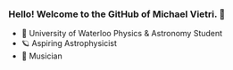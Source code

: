 ### Hello! Welcome to the GitHub of Michael Vietri. 👋

- 🏫 University of Waterloo Physics & Astronomy Student
- :ringed_planet: Aspiring Astrophysicist
- 🎻 Musician
